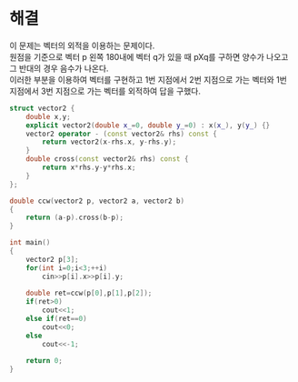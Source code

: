 # 해결 
이 문제는 벡터의 외적을 이용하는 문제이다.  
원점을 기준으로 벡터 p 왼쪽 180내에 벡터 q가 있을 때 pXq를 구하면 양수가 나오고 그 반대의 경우 음수가 나온다.  
이러한 부분을 이용하여 벡터를 구현하고 1번 지점에서 2번 지점으로 가는 벡터와 1번 지점에서 3번 지점으로 가는 벡터를 외적하여 답을 구했다.  
```c++
struct vector2 {
    double x,y;
    explicit vector2(double x_=0, double y_=0) : x(x_), y(y_) {}
    vector2 operator - (const vector2& rhs) const {
        return vector2(x-rhs.x, y-rhs.y);
    }
    double cross(const vector2& rhs) const {
        return x*rhs.y-y*rhs.x;
    }
};

double ccw(vector2 p, vector2 a, vector2 b)
{
    return (a-p).cross(b-p);
}

int main()
{
    vector2 p[3];
    for(int i=0;i<3;++i)
        cin>>p[i].x>>p[i].y;
    
    double ret=ccw(p[0],p[1],p[2]);
    if(ret>0)
        cout<<1;
    else if(ret==0)
        cout<<0;
    else
        cout<<-1;
    
    return 0;
}
```
